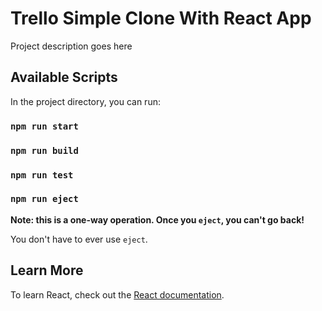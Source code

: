 # Trello Simple Clone  With React App

Project description goes here

## Available Scripts

In the project directory, you can run:

### `npm run start`
### `npm run build`
### `npm run test`
### `npm run eject`

**Note: this is a one-way operation. Once you `eject`, you can't go back!**

You don't have to ever use `eject`.

## Learn More

To learn React, check out the [React documentation](https://reactjs.org/).
